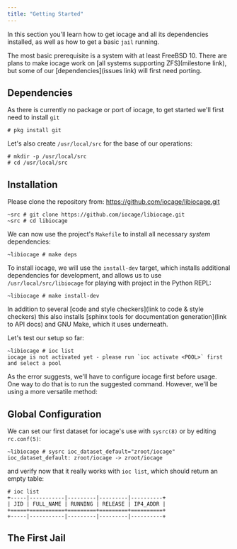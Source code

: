 ```yaml
---
title: "Getting Started"
---
```


In this section you'll learn how to get iocage and all its dependencies installed, as well as how to get a basic `jail` running.

The most basic prerequisite is a system with at least FreeBSD 10.
There are plans to make iocage work on [all systems supporting ZFS](milestone link), but some of our [dependencies](issues link) will first need porting.

## Dependencies

As there is currently no package or port of iocage, to get started we'll first need to install `git`

```shell-session
# pkg install git
```

Let's also create `/usr/local/src` for the base of our operations:

```shell-session
# mkdir -p /usr/local/src
# cd /usr/local/src
```

## Installation

Please clone the repository from: https://github.com/iocage/libiocage.git

```shell-session
~src # git clone https://github.com/iocage/libiocage.git
~src # cd libiocage
```

We can now use the project's `Makefile` to install all necessary *system* dependencies:

```shell-session
~libiocage # make deps
```

To install iocage, we will use the `install-dev` target, which installs additional dependencies for development, and allows us to use `/usr/local/src/libiocage` for playing with project in the Python REPL:

```shell-session
~libiocage # make install-dev
```

In addition to several [code and style checkers](link to code & style checkers) this also installs [sphinx tools for documentation generation](link to API docs) and GNU Make, which it uses underneath.

Let's test our setup so far:

```shell-session
~libiocage # ioc list
iocage is not activated yet - please run `ioc activate <POOL>` first and select a pool
```

As the error suggests, we'll have to configure iocage first before usage.
One way to do that is to run the suggested command.
However, we'll be using a more versatile method:

## Global Configuration

We can set our first dataset for iocage's use with `sysrc(8)` or by editing `rc.conf(5)`:

```shell-session
~libiocage # sysrc ioc_dataset_default="zroot/iocage"
ioc_dataset_default: zroot/iocage -> zroot/iocage
```

and verify now that it really works with `ioc list`, which should return an empty table:

```shell-session
# ioc list
+-----|-----------|---------|---------|----------+
| JID | FULL_NAME | RUNNING | RELEASE | IP4_ADDR |
+=====+===========+=========+=========+==========+
+-----|-----------|---------|---------|----------+
```

## The First Jail
